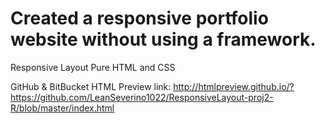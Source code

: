# Created a responsive portfolio website without using a framework.
Responsive Layout 
Pure HTML and CSS

GitHub & BitBucket HTML Preview link: http://htmlpreview.github.io/?https://github.com/LeanSeverino1022/ResponsiveLayout-proj2-R/blob/master/index.html

